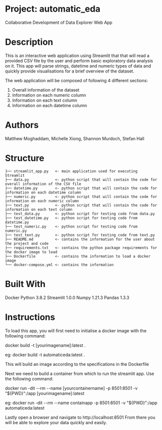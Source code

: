 # Project: automatic_eda
Collaborative Development of Data Explorer Web App

# Description
This is an interactive web application using Streamlit that that will read a provided CSV file by the user and perform basic exploratory data analysis on it.
This app will parse strings, datetime and numeric types of data and quickly provide visualisations for a brief overview of the dataset.

The web application will be composed of following 4 different sections:
1.	Overall information of the dataset
2.	Information on each numeric column
3.	Information on each text column
4.	Information on each datetime column

# Authors
Matthew Moghaddam,
Michelle Xiong,
Shannon Murdoch,
Stefan Hall

# Structure
    ├── streamlit_app.py   <- main application used for executing Streamlit
    ├── data.py            <- python script that will contain the code for overall information of the CSV file 
    ├── datetime.py        <- python script that will contain the code for information on each datetime column 
    ├── numeric.py         <- python script that will contain the code for information on each numeric column 
    ├── text.py            <- python script that will contain the code for information on each text column 
    ├── test_data.py       <- python script for testing code from data.py
    ├── test_datetime.py   <- python script for testing code from datetime.py
    ├── test_numeric.py    <- python script for testing code from numeric.py
    ├── test_text.py       <- python script for testing code from text.py
    ├── README.md          <- contains the information for the user about the project and code
    ├── requirements.txt   <- contains the python package requirements for the docker image to load
    ├── Dockerfile         <- contains the information to load a docker image
    └── docker-compose.yml <- contains the information


# Built With
Docker
Python 3.8.2
Streamlit 1.0.0
Numpy 1.21.3
Pandas 1.3.3


# Instructions
To load this app, you will first need to initialise a docker image with the following command:

docker build -t [yourimagename]:latest .

eg:
    docker build -t automaticeda:latest .

This will build an image according to the specifications in the Dockerfile

Next we need to build a container from which to run the streamlit app. Use the following command:

docker run -dit --rm --name [yourcontainername] -p 8501:8501 -v "${PWD}":/app [yourimagename]:latest

eg:
    docker run -dit --rm --name containapp -p 8501:8501 -v "${PWD}":/app automaticeda:latest

Lastly open a browser and navigate to http://localhost:8501 
From there you will be able to explore your data quickly and easily.

